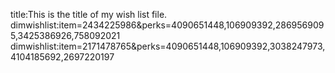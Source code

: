 title:This is the title of my wish list file.
dimwishlist:item=2434225986&perks=4090651448,106909392,2869569095,3425386926,758092021
dimwishlist:item=2171478765&perks=4090651448,106909392,3038247973,4104185692,2697220197
